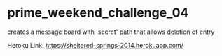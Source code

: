 # prime_weekend_challenge_04
creates a message board with 'secret' path that allows deletion of entry

Heroku Link: https://sheltered-springs-2014.herokuapp.com/
